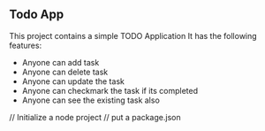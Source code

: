 ## Todo App

This project contains  a simple TODO Application
It has the following features:

- Anyone can add task 
- Anyone can delete task
- Anyone can update the task
- Anyone can checkmark the task if its completed
- Anyone can see the existing task also

// Initialize a node project
// put a package.json